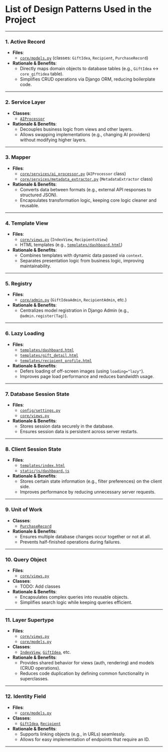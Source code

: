 # List of Design Patterns Used in the Project

---

### 1. **Active Record**
- **Files**:  
  - [`core/models.py`](../core/models.py) (classes: `GiftIdea`, `Recipient`, `PurchaseRecord`)
- **Rationale & Benefits**:  
  - Directly maps domain objects to database tables (e.g., `GiftIdea` ↔ `core_giftidea` table).
  - Simplifies CRUD operations via Django ORM, reducing boilerplate code.

---

### 2. **Service Layer**
- **Classes**:
  - [`AIProcessor`](../core/services/ai_processor.py)
- **Rationale & Benefits**:  
  - Decouples business logic from views and other layers.
  - Allows swapping implementations (e.g., changing AI providers) without modifying higher layers.
---

### 3. **Mapper**
- **Files**:  
  - [`core/services/ai_processor.py`](../core/services/ai_processor.py) (`AIProcessor` class)
  - [`core/services/metadata_extractor.py`](../core/services/metadata_extractor.py) (`MetadataExtractor` class)
- **Rationale & Benefits**:  
  - Converts data between formats (e.g., external API responses to structured JSON).
  - Encapsulates transformation logic, keeping core logic cleaner and reusable.

---

### 4. **Template View**
- **Files**:  
  - [`core/views.py`](../core/views.py) (`IndexView`, `RecipientsView`)  
  - HTML templates (e.g., [`templates/dashboard.html`](../templates/dashboard.html))  
- **Rationale & Benefits**:  
  - Combines templates with dynamic data passed via `context`.
  - Separates presentation logic from business logic, improving maintainability.

---

### 5. **Registry**
- **Files**:  
  - [`core/admin.py`](../core/admin.py) (`GiftIdeaAdmin`, `RecipientAdmin`, etc.)
- **Rationale & Benefits**:  
  - Centralizes model registration in Django Admin (e.g., `@admin.register(Tag)`).

---

### 6. **Lazy Loading**
- **Files**:  
  - [`templates/dashboard.html`](../templates/dashboard.html)
  - [`templates/gift_detail.html`](../templates/gift_detail.html)
  - [`templates/recipient_profile.html`](../templates/recipient_profile.html)
- **Rationale & Benefits**:  
  - Defers loading of off-screen images (using `loading="lazy"`).
  - Improves page load performance and reduces bandwidth usage.

---

### 7. **Database Session State**
- **Files**:  
  - [`config/settings.py`](../config/settings.py)
  - [`core/views.py`](../core/views.py)
- **Rationale & Benefits**:  
  - Stores session data securely in the database.
  - Ensures session data is persistent across server restarts.

---

### 8. **Client Session State**
- **Files**:  
  - [`templates/index.html`](../templates/index.html)
  - [`static/js/dashboard.js`](../static/js/dashboard.js)
- **Rationale & Benefits**:  
  - Stores certain state information (e.g., filter preferences) on the client side.
  - Improves performance by reducing unnecessary server requests.

---

### 9. **Unit of Work**
- **Classes**:  
  - [`PurchaseRecord`](../core/models.py)
- **Rationale & Benefits**:  
  - Ensures multiple database changes occur together or not at all.
  - Prevents half-finished operations during failures.

---

### 10. **Query Object**
- **Files**:  
  - [`core/views.py`](../core/views.py)
- **Classes**:  
  - TODO: Add classes  
- **Rationale & Benefits**:  
  - Encapsulates complex queries into reusable objects.
  - Simplifies search logic while keeping queries efficient.

---

### 11. **Layer Supertype**
- **Files**:  
  - [`core/views.py`](../core/views.py)
  - [`core/models.py`](../core/models.py)
- **Classes**:  
  - [`IndexView`](../core/views.py), [`GiftIdea`](../core/models.py), etc.
- **Rationale & Benefits**:  
  - Provides shared behavior for views (auth, rendering) and models (CRUD operations).
  - Reduces code duplication by defining common functionality in superclasses.

---

### 12. **Identity Field**
- **Files**:  
  - [`core/models.py`](../core/models.py)
- **Classes**:  
  - [`GiftIdea`](../core/models.py), [`Recipient`](../core/models.py)
- **Rationale & Benefits**:  
  - Supports linking objects (e.g., in URLs) seamlessly.
  - Allows for easy implementation of endpoints that require an ID.

---
